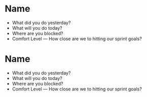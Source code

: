 # Name
* What did you do yesterday?
* What will you do today?
* Where are you blocked?
* Comfort Level — How close are we to hitting our sprint goals?

# Name
* What did you do yesterday?
* What will you do today?
* Where are you blocked?
* Comfort Level — How close are we to hitting our sprint goals?
